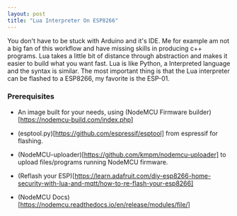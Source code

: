 ```yaml
---
layout: post
title: "Lua Interpreter On ESP8266"
---
```


You don't have to be stuck with Arduino and it's IDE. Me for example am not a big fan of this workflow and have missing skills in producing c++ programs.
Lua takes a little bit of distance through abstraction and makes it easier to build what you want fast.
Lua is like Python, a Interpreted language and the syntax is similar. The most important thing is that the Lua interpreter can be flashed to a ESP8266, my favorite is the ESP-01.

### Prerequisites

- An image built for your needs, using (NodeMCU Firmware builder)[https://nodemcu-build.com/index.php]
- (esptool.py)[https://github.com/espressif/esptool] from espressif for flashing.
- (NodeMCU-uploader)[https://github.com/kmpm/nodemcu-uploader] to upload files/programs running NodeMCU firmware.

- (Reflash your ESP)[https://learn.adafruit.com/diy-esp8266-home-security-with-lua-and-mqtt/how-to-re-flash-your-esp8266]
- (NodeMCU Docs)[https://nodemcu.readthedocs.io/en/release/modules/file/]
